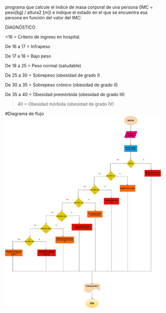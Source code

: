 programa que calcule el índice de masa corporal de una persona (IMC = peso[kg] / altura2 [m]) e indique el estado en el que se encuentra esa persona en función del valor del IMC:

DIAGNÓSTICO

<16 = Criterio de ingreso en hospital.

De 16 a 17 = Infrapeso

De 17 a 18 = Bajo peso

De 18 a 25 = Peso normal (saludable)

De 25 a 30 = Sobrepeso (obesidad de grado I)

De 30 a 35 = Sobrepeso crónico (obesidad de grado II)

De 35 a 40 = Obesidad premórbida (obesidad de grado III)

>40 = Obesidad mórbida (obesidad de grado IV)

#Diagrama de flujo 
![Diagrama de flujo](diagrama.png "Diagrama de flujo")